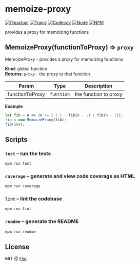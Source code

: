 # memoize-proxy

[![flipactual](https://img.shields.io/badge/😋-flipactual-218AC7.svg?style=flat-square)](https://www.flipactual.com/)
[![Travis](https://img.shields.io/travis/flipactual/memoize-proxy.svg?style=flat-square)](https://travis-ci.org/flipactual/memoize-proxy/)
[![Codecov](https://img.shields.io/codecov/c/github/flipactual/memoize-proxy.svg?style=flat-square)](https://codecov.io/gh/flipactual/kewt/)
[![Node](https://img.shields.io/node/v/memoize-proxy.svg?style=flat-square)](http://npmjs.com/package/memoize-proxy)
[![NPM](https://img.shields.io/npm/v/memoize-proxy.svg?style=flat-square)](http://npmjs.com/package/memoize-proxy)

provides a proxy for memoizing functions

<a name="MemoizeProxy"></a>

## MemoizeProxy(functionToProxy) ⇒ <code>proxy</code>
MemoizeProxy - provides a proxy for memoizing functions

**Kind**: global function  
**Returns**: <code>proxy</code> - the proxy to that function  

| Param | Type | Description |
| --- | --- | --- |
| functionToProxy | <code>function</code> | the function to proxy |

**Example**  
```js
let fib = n => (n <= 1 ? 1 : fib(n - 1) + fib(n - 2));
fib = new MemoizeProxy(fib);
fib(100);
```

## Scripts

### `test` – run the tests

```sh
npm run test
```

### `coverage` – generate and view code coverage as HTML

```sh
npm run coverage
```

### `lint` – lint the codebase

```sh
npm run lint
```

### `readme` – generate the README

```sh
npm run readme
```

## License

MIT @ [Flip](https://github.com/flipactual)
